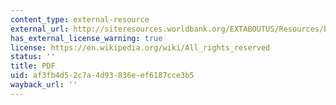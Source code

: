 ```yaml
---
content_type: external-resource
external_url: http://siteresources.worldbank.org/EXTABOUTUS/Resources/bank.pdf
has_external_license_warning: true
license: https://en.wikipedia.org/wiki/All_rights_reserved
status: ''
title: PDF
uid: af3fb4d5-2c7a-4d93-836e-ef6187cce3b5
wayback_url: ''
---
```

